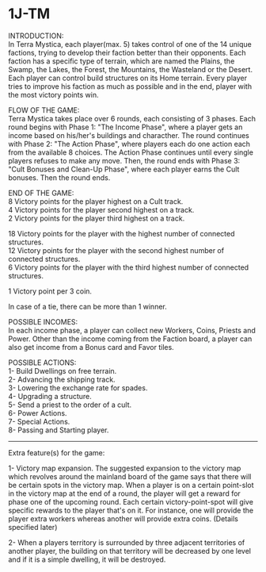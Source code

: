 # 1J-TM
INTRODUCTION: </br>
	In Terra Mystica, each player(max. 5) takes control of one of the 14 unique factions, trying to develop their faction better than their opponents. Each faction has a specific type of terrain, which are named the Plains, the Swamp, the Lakes, the Forest, the Mountains, the Wasteland or the Desert. Each player can control build structures on its Home terrain. Every player tries to improve his faction as much as possible and in the end, player with the most victory points win.


FLOW OF THE GAME:</br>
	Terra Mystica takes place over 6 rounds, each consisting of 3 phases. Each round begins with Phase 1: "The Income Phase", where a player gets an income based on his/her's buildings and characther. The round continues with Phase 2: "The Action Phase", where players each do one action each from the available 8 choices. The Action Phase continues until every single players refuses to make any move. Then, the round ends with Phase 3: "Cult Bonuses and Clean-Up Phase", where each player earns the Cult bonuses. Then the round ends.

END OF THE GAME:</br>
8 Victory points for the player highest on a Cult track.</br>
4 Victory points for the player second highest on a track.</br>
2 Victory points for the player third highest on a track.</br>

18 Victory points for the player with the highest number of connected structures.</br>
12 Victory points for the player with the second highest number of connected structures.</br>
6 Victory points for the player with the third highest number of connected structures.</br>

1 Victory point per 3 coin.</br>

In case of a tie, there can be more than 1 winner.</br>

POSSIBLE INCOMES:</br>
In each income phase, a player can collect new Workers, Coins, Priests and Power. Other than the income coming from the Faction board, a player can also get income from a Bonus card and Favor tiles. </br>

POSSIBLE ACTIONS:</br>
1- Build Dwellings on free terrain.</br>
2- Advancing the shipping track.</br>
3- Lowering the exchange rate for spades. </br>
4- Upgrading a structure.</br>
5- Send a priest to the order of a cult.</br>
6- Power Actions.</br>
7- Special Actions.</br>
8- Passing and Starting player.</br>

_________________________________________________________________________________________________

Extra feature(s) for the game:

1- Victory map expansion. The suggested expansion to the victory map which revolves around the mainland board of the game
says that there will be certain spots in the victory map. When a player is on a certain point-slot in the victory
map at the end of a round, the player will get a reward for phase one of the upcoming round. Each certain victory-point-spot will give specific rewards to the player that's on it. For instance, one will provide 
the player extra workers whereas another will provide extra coins. (Details specified later)

2- When a players territory is surrounded by three adjacent territories of another player, the building on that territory will be decreased by one level and if it is a simple dwelling, it will be destroyed. 
